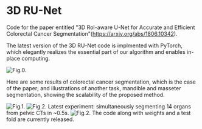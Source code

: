 # 3D RU-Net

Code for the paper entitled "3D RoI-aware U-Net for Accurate and Efficient Colorectal Cancer Segmentation"(https://arxiv.org/abs/1806.10342).

The latest version of the 3D RU-Net code is implmented with PyTorch, which elegantly realizes the essential part of our algorithm and enables in-place computing.

![Fig.0.](https://github.com/huangyjhust/3D-RU-Net/blob/master/Images/R-UNet.png)

Here are some results of colorectal cancer segmentation, which is the case of the paper; and illustrations of another task, mandible and masseter segmentation, showing the scalability of the proposed method.

![Fig.1.](https://github.com/huangyjhust/3D-RU-Net/blob/master/Images/Results1.png)
![Fig.2.](https://github.com/huangyjhust/3D-RU-Net/blob/master/Images/Results2.png)
Latest experiment: simultaneously segmenting 14 organs from pelvic CTs in ~0.5s.
![Fig.2.](https://github.com/huangyjhust/3D-RU-Net/blob/master/Images/Results3.png)
The code along with weights and a test fold are currently released. 
